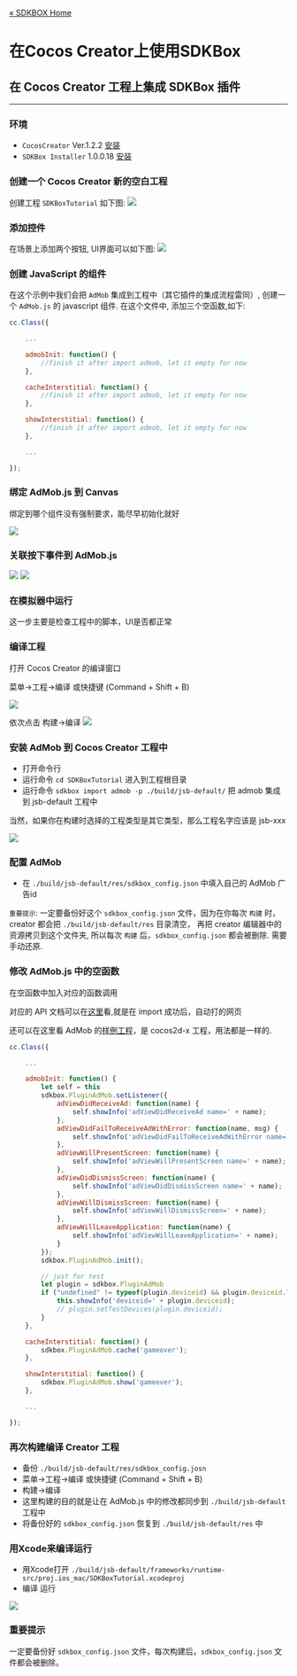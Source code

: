 [&#171; SDKBOX Home](http://sdkbox.com)

<h1>在Cocos Creator上使用SDKBox</h1>

## 在 Cocos Creator 工程上集成 SDKBox 插件
---

### 环境

* `CocosCreator` Ver.1.2.2 [安装](http://www.cocos.com/creator)
* `SDKBox Installer` 1.0.0.18 [安装](http://docs.sdkbox.com/en/installer/)

### 创建一个 Cocos Creator 新的空白工程

创建工程 `SDKBoxTutorial` 如下图:
![](../imgs/ccc_tutorial_create_project.png)

### 添加控件

在场景上添加两个按钮, UI界面可以如下图:
![](../imgs/ccc_tutorial_ui_design.png)

### 创建 JavaScript 的组件

在这个示例中我们会把 `AdMob` 集成到工程中（其它插件的集成流程雷同）, 创建一个 `AdMob.js` 的 javascript 组件. 在这个文件中, 添加三个空函数,如下:

```js
cc.Class({

    ...

    admobInit: function() {
        //finish it after import admob, let it empty for now
    },

    cacheInterstitial: function() {
        //finish it after import admob, let it empty for now
    },

    showInterstitial: function() {
        //finish it after import admob, let it empty for now
    },

    ...

});
```

### 绑定 AdMob.js 到 Canvas

绑定到哪个组件没有强制要求，能尽早初始化就好

![](../imgs/ccc_tutorial_canvas_script.png)

### 关联按下事件到 AdMob.js

![](../imgs/ccc_tutorial_btn_cache_script.png)
![](../imgs/ccc_tutorial_btn_show_script.png)

### 在模拟器中运行

这一步主要是检查工程中的脚本，UI是否都正常

### 编译工程

打开 Cocos Creator 的编译窗口

菜单->工程->编译 或快捷键 (Command + Shift + B)

![](../imgs/ccc_tutorial_build_win.png)

依次点击
构建->编译
![](../imgs/ccc_tutorial_console_compile_result.png)


### 安装 AdMob 到 Cocos Creator 工程中

* 打开命令行
* 运行命令 `cd SDKBoxTutorial` 进入到工程根目录
* 运行命令 `sdkbox import admob -p ./build/jsb-default/` 把 admob 集成到 jsb-default 工程中

当然，如果你在构建时选择的工程类型是其它类型，那么工程名字应该是 jsb-xxx

![](../imgs/ccc_tutorial_import_admob_result.png)

### 配置 AdMob

* 在 `./build/jsb-default/res/sdkbox_config.json` 中填入自己的 AdMob 广告id

`重要提示`: 一定要备份好这个 `sdkbox_config.json` 文件，因为在你每次 `构建` 时，creator 都会把 `./build/jsb-default/res` 目录清空， 再把 creator 编辑器中的资源拷贝到这个文件夹, 所以每次 `构建` 后，`sdkbox_config.json` 都会被删除. 需要手动还原.

### 修改 AdMob.js 中的空函数

在空函数中加入对应的函数调用

对应的 API 文档可以在[这里](http://docs.sdkbox.com/zh/plugins/admob/v3-js/#api-reference)看,就是在 import 成功后，自动打的网页

还可以在这里看 AdMob 的[样例工程](https://github.com/sdkbox/sdkbox-sample-admob)，是 cocos2d-x 工程，用法都是一样的.

```js
cc.Class({

    ...

    admobInit: function() {
        let self = this
        sdkbox.PluginAdMob.setListener({
            adViewDidReceiveAd: function(name) {
                self.showInfo('adViewDidReceiveAd name=' + name);
            },
            adViewDidFailToReceiveAdWithError: function(name, msg) {
                self.showInfo('adViewDidFailToReceiveAdWithError name=' + name + ' msg=' + msg);
            },
            adViewWillPresentScreen: function(name) {
                self.showInfo('adViewWillPresentScreen name=' + name);
            },
            adViewDidDismissScreen: function(name) {
                self.showInfo('adViewDidDismissScreen name=' + name);
            },
            adViewWillDismissScreen: function(name) {
                self.showInfo('adViewWillDismissScreen=' + name);
            },
            adViewWillLeaveApplication: function(name) {
                self.showInfo('adViewWillLeaveApplication=' + name);
            }
        });
        sdkbox.PluginAdMob.init();

        // just for test
        let plugin = sdkbox.PluginAdMob
        if ("undefined" != typeof(plugin.deviceid) && plugin.deviceid.length > 0) {
            this.showInfo('deviceid=' + plugin.deviceid);
            // plugin.setTestDevices(plugin.deviceid);
        }
    },

    cacheInterstitial: function() {
        sdkbox.PluginAdMob.cache('gameover');
    },

    showInterstitial: function() {
        sdkbox.PluginAdMob.show('gameover');
    },

    ...

});
```

### 再次构建编译 Creator 工程

* 备份 `./build/jsb-default/res/sdkbox_config.josn`
* 菜单->工程->编译 或快捷键 (Command + Shift + B)
* 构建->编译
* 这里构建的目的就是让在 AdMob.js 中的修改都同步到 `./build/jsb-default` 工程中
* 将备份好的 `sdkbox_config.json` 恢复到 `./build/jsb-default/res` 中

### 用Xcode来编译运行

* 用Xcode打开 `./build/jsb-default/frameworks/runtime-src/proj.ios_mac/SDKBoxTutorial.xcodeproj`
* 编译 运行

![](../imgs/ccc_tutorial_admob_intistial_show.png)

### 重要提示

一定要备份好 `sdkbox_config.json` 文件，每次构建后，`sdkbox_config.json` 文件都会被删除。
